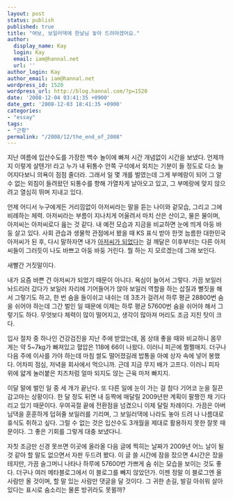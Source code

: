 ```yaml
---
layout: post
status: publish
published: true
title: "여보, 보일러댁에 한날님 놓아 드려야겠어요."
author:
  display_name: Kay
  login: Kay
  email: iam@hannal.net
  url: ''
author_login: Kay
author_email: iam@hannal.net
wordpress_id: 1520
wordpress_url: http://blog.hannal.com/?p=1520
date: '2008-12-04 03:41:35 +0900'
date_gmt: '2008-12-03 18:41:35 +0900'
categories:
- "essay"
tags:
- "근황"
permalink: "/2008/12/the_end_of_2008"
---
```

<p>지난 여름에 입산수도를 가장한 백수 놀이에 빠져 시간 개념없이 시간을 보냈다. 언제까지 이렇게 살텐가! 라고 누가 내 뒤통수 안쪽 구석에서 외치는 기분이 들 정도로 다소 늘어지다보니 의욕이 점점 줄더라. 그래서 일 몇 개를 벌였는데 그게 부메랑이 되어 그 알 수 없는 외침이 들려왔던 되통수를 향해 가열차게 날아오고 있고, 그 부메랑에 맞지 않으려고 열심히 뛰며 지내고 있다.</p>
<p>언제 어디서 누구에게든 거리낌없이 아저씨라는 말을 듣는 나이와 겉모습, 그리고 그에 비례하는 체력. 아저씨라는 부름이 지나치게 어울려서 마치 산은 산이고, 물은 물이며, 아저씨는 아저씨로다 읊는 것 같다. 내 예전 모습과 지금을 비교하면 눈에 띄게 아둥 바둥 살고 있다. 사회 관습과 생물학 관점에서 봤을 때 KS 표식 받아 한껏 늠름한 대한민국 아저씨가 된 후, 다시 말하자면 내가 <a href="http://blog.hannal.com/why_i_am_a_conservative/">아저씨가 되었다</a>는 걸 깨달은 이후부터는 다른 아저씨들이 그러듯이 나도 바쁘고 아둥 바둥 거린다. 뭘 하는 지 모르겠는데 그래 보인다.</p>
<p>새빨간 거짓말이다.</p>
<p>내가 요즘 바쁜 건 아저씨가 되었기 때문이 아니다. 욕심이 늘어서 그렇다. 가끔 보일러 놔드리러 갔다가 보일러 자리에 기어들어가 앉아 보일러 역할을 하는 삽질과 뻘짓을 해서 그렇기도 하고, 한 번 숨을 들이쉬고 내쉬는 데 3초가 걸려서 하루 평균 28800번 숨을 쉬어야 하는데 그간 벌인 일 때문에 이제는 하루 평균 57600번 숨을 쉬어야 해서 그렇기도 하다. 무엇보다 체력이 많이 떨어지고, 생각이 많아져 머리도 조금 지친 탓이 크다.</p>
<p>입사 절차 중 하나인 건강검진을 지난 주에 받았는데, 몸 상태 좋을 때와 비교하니 몸무게는 약 5~7kg가 빠져있고 혈압은 118에 66이 나왔다. 이러니 피곤에 쩔쩔매지. 더구나 다음 주에 이사를 가야 하는데 마침 쌀도 떨어졌길래 밥통을 아예 상자 속에 넣어 봉했다. 어차피 점심, 저녁을 회사에서 먹으니까. 근데 지금 무지 배가 고프다. 이러니 피자 위에 얇게 눌러붙은 치즈처럼 얼마 되지도 않는 근육 마저 빠지지.</p>
<p>이달 말에 벌인 일 중 세 개가 끝난다. 또 다른 일에 눈이 가는 걸 참다 기어코 눈을 질끈 감고마는 상황이다. 한 달 정도 뒤면 내 등짝에 매달릴 2009년판 계획이 팔짱낀 채 기다리고 있기 때문이다. 우여곡절 끝에 전환점을 넘겼으니 이제 달릴 차례이다. 가끔은 아버님댁을 훈훈하게 덥혀줄 보일러를 기리며, 그 보일러댁에 나라도 놓아 드려 나 나름대로 휴식도 취하고 싶다. 그럴 수 없는 것은 입산수도 3개월을 제대로 활용하지 못한 잘못 때문이다. 그 좋은 기회를 그렇게 대충 보냈다니.</p>
<p>자칫 조금만 신경 못쓰면 이곳에 올라올 다음 글에 찍히는 날짜가 2009년 어느 날이 될 것 같아 할 말도 없으면서 자판 두드려 봤다. 이 글 쓸 시간에 잠을 잤으면 4시간은 잤을테지만, 가끔 슬그머니 나타나 하루에 57600번 가쁘게 숨 쉬는 모습을 보이는 것도 좋다. 더구나 여러 메타블로그에서 이 블로그를 빼지 않았던가. 이젠 정말 이 블로그엔 올 사람만 올 것이며, 할 말 있는 사람만 댓글을 달 것이다. 그 귀한 손길, 발길 아쉬워 살아있다는 표시로 숨소리는 물론 방귀라도 못뀔까?</p>
